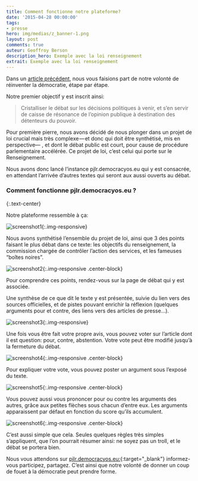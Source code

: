 ```yaml
---
title: Comment fonctionne notre plateforme?
date: '2015-04-28 00:00:00'
tags:
- presse
hero: img/medias/z_banner-1.png
layout: post
comments: true
auteur: Geoffroy Berson
description_hero: Exemple avec la loi renseignement
extrait: Exemple avec la loi renseignement
---
```

Dans un [article précédent](%7B%7Bsite.baseurl%7D%7DDemocracyOS), nous vous faisions part de notre volonté de réinventer la démocratie, étape par étape.

Notre premier objectif y est inscrit ainsi:

> Cristalliser le débat sur les décisions politiques à venir, et s’en servir de caisse de résonance de l’opinion publique à destination des détenteurs du pouvoir.

Pour première pierre, nous avons décidé de nous plonger dans un projet de loi crucial mais très complexe — et donc qui doit être synthétisé, mis en perspective— , et dont le débat public est court, pour cause de procédure parlementaire accélérée. Ce projet de loi, c’est celui qui porte sur le Renseignement.

Nous avons donc lancé l’instance pjlr.democracyos.eu qui y est consacrée, en attendant l’arrivée d’autres textes qui seront aux aussi ouverts au débat.

### Comment fonctionne pjlr.democracyos.eu ?
{:.text-center}

Notre plateforme ressemble à ça:

![screenshot1](%7B%7Bsite.baseurl%7D%7D/img/medias/z_screen1.jpg){:.img-responsive}

Nous avons synthétisé l’ensemble du projet de loi, ainsi que 3 des points faisant le plus débat dans ce texte: les objectifs du renseignement, la commission chargée de contrôler l’action des services, et les fameuses “boîtes noires”.

![screenshot2](%7B%7Bsite.baseurl%7D%7D/img/medias/z_screen2.png){:.img-responsive .center-block}

Pour comprendre ces points, rendez-vous sur la page de débat qui y est associée.

Une synthèse de ce que dit le texte y est présentée, suivie du lien vers des sources officielles, et de pistes pouvant enrichir la réflexion (quelques arguments pour et contre, des liens vers des articles de presse…).

![screenshot3](%7B%7Bsite.baseurl%7D%7D/img/medias/z_screen3.png){:.img-responsive}

Une fois vous être fait votre propre avis, vous pouvez voter sur l’article dont il est question: pour, contre, abstention. Votre vote peut être modifié jusqu’à la fermeture du débat.

![screenshot4](%7B%7Bsite.baseurl%7D%7D/img/medias/z_screen4.png){:.img-responsive .center-block}

Pour expliquer votre vote, vous pouvez poster un argument sous l’exposé du texte.

![screenshot5](%7B%7Bsite.baseurl%7D%7D/img/medias/z_screen5.png){:.img-responsive .center-block}

Vous pouvez aussi vous prononcer pour ou contre les arguments des autres, grâce aux petites flèches sous chacun d’entre eux. Les arguments apparaissent par défaut en fonction du score qu’ils accumulent.

![screenshot6](%7B%7Bsite.baseurl%7D%7D/img/medias/z_screen6.png){:.img-responsive .center-block}

C’est aussi simple que cela. Seules quelques règles très simples s’appliquent, que l’on pourrait résumer ainsi: ne soyez pas un troll, et le débat se portera bien.

Nous vous attendons sur [pjlr.democracyos.eu:](http://pjlr.democracyos.eu/){:target="_blank"} informez-vous participez, partagez. C’est ainsi que notre volonté de donner un coup de fouet à la démocratie peut prendre forme.